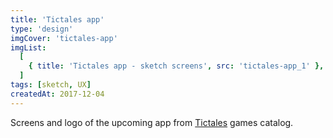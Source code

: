```yaml
---
title: 'Tictales app'
type: 'design'
imgCover: 'tictales-app'
imgList:
  [
    { title: 'Tictales app - sketch screens', src: 'tictales-app_1' },
  ]
tags: [sketch, UX]
createdAt: 2017-12-04
---
```

Screens and logo of the upcoming app from [Tictales](http://tictales.com) games catalog.
<!--more-->